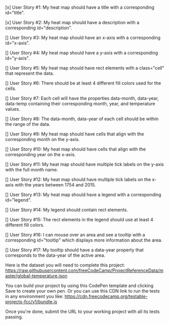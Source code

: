 [x] User Story #1: My heat map should have a title with a corresponding id="title".

[x] User Story #2: My heat map should have a description with a corresponding id="description".

[] User Story #3: My heat map should have an x-axis with a corresponding id="x-axis".

[] User Story #4: My heat map should have a y-axis with a corresponding id="y-axis".

[] User Story #5: My heat map should have rect elements with a class="cell" that represent the data.

[] User Story #6: There should be at least 4 different fill colors used for the cells.

[] User Story #7: Each cell will have the properties data-month, data-year, data-temp containing their corresponding month, year, and temperature values.

[] User Story #8: The data-month, data-year of each cell should be within the range of the data.

[] User Story #9: My heat map should have cells that align with the corresponding month on the y-axis.

[] User Story #10: My heat map should have cells that align with the corresponding year on the x-axis.

[] User Story #11: My heat map should have multiple tick labels on the y-axis with the full month name.

[] User Story #12: My heat map should have multiple tick labels on the x-axis with the years between 1754 and 2015.

[] User Story #13: My heat map should have a legend with a corresponding id="legend".

[] User Story #14: My legend should contain rect elements.

[] User Story #15: The rect elements in the legend should use at least 4 different fill colors.

[] User Story #16: I can mouse over an area and see a tooltip with a corresponding id="tooltip" which displays more information about the area.

[] User Story #17: My tooltip should have a data-year property that corresponds to the data-year of the active area.

Here is the dataset you will need to complete this project: https://raw.githubusercontent.com/freeCodeCamp/ProjectReferenceData/master/global-temperature.json

You can build your project by using this CodePen template and clicking Save to create your own pen. Or you can use this CDN link to run the tests in any environment you like: https://cdn.freecodecamp.org/testable-projects-fcc/v1/bundle.js

Once you're done, submit the URL to your working project with all its tests passing.